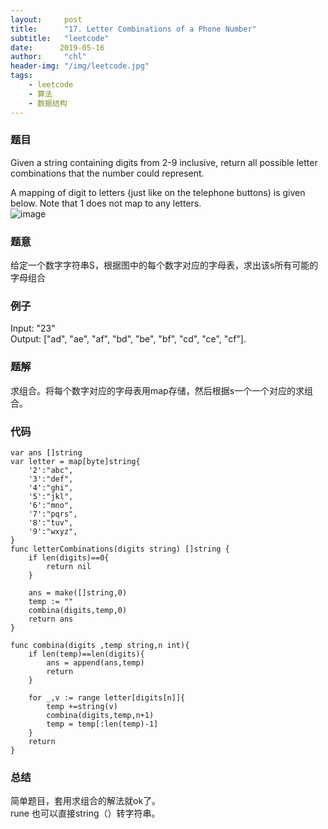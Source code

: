 ```yaml
---
layout:     post
title:      "17. Letter Combinations of a Phone Number"
subtitle:   "leetcode"
date:      2019-05-16
author:     "chl"
header-img: "/img/leetcode.jpg"
tags:
    - leetcode
    - 算法
    - 数据结构
--- 
```


### 题目
Given a string containing digits from 2-9 inclusive, return all possible letter combinations that the number could represent.

A mapping of digit to letters (just like on the telephone buttons) is given below. Note that 1 does not map to any letters.  
![image](http://upload.wikimedia.org/wikipedia/commons/thumb/7/73/Telephone-keypad2.svg/200px-Telephone-keypad2.svg.png)

### 题意
给定一个数字字符串S，根据图中的每个数字对应的字母表，求出该s所有可能的字母组合

### 例子
Input: "23"  
Output: ["ad", "ae", "af", "bd", "be", "bf", "cd", "ce", "cf"].

### 题解
求组合。将每个数字对应的字母表用map存储，然后根据s一个一个对应的求组合。

### 代码

```
var ans []string
var letter = map[byte]string{
    '2':"abc",
    '3':"def",
    '4':"ghi",
    '5':"jkl",
    '6':"mno",
    '7':"pqrs",
    '8':"tuv",
    '9':"wxyz",
}
func letterCombinations(digits string) []string {
    if len(digits)==0{
        return nil
    }
    
    ans = make([]string,0)
    temp := ""
    combina(digits,temp,0)
    return ans
}

func combina(digits ,temp string,n int){
    if len(temp)==len(digits){
        ans = append(ans,temp)
        return
    }
    
    for _,v := range letter[digits[n]]{
        temp +=string(v)
        combina(digits,temp,n+1)
        temp = temp[:len(temp)-1]
    }
    return
}
```

### 总结
简单题目，套用求组合的解法就ok了。  
rune 也可以直接string（）转字符串。